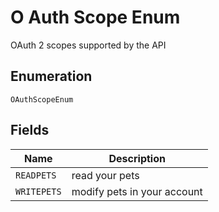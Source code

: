 
# O Auth Scope Enum

OAuth 2 scopes supported by the API

## Enumeration

`OAuthScopeEnum`

## Fields

| Name | Description |
|  --- | --- |
| `READPETS` | read your pets |
| `WRITEPETS` | modify pets in your account |

